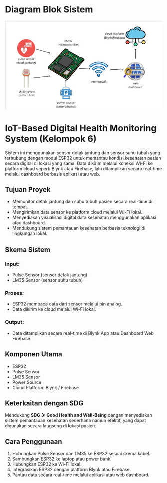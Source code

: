 # Diagram Blok Sistem

![Diagram Blok Sistem](DiagramBlokSistem_Kel6.jpg)
# IoT-Based Digital Health Monitoring System (Kelompok 6)

Sistem ini menggunakan sensor detak jantung dan sensor suhu tubuh yang terhubung dengan modul ESP32 untuk memantau kondisi kesehatan pasien secara digital di lokasi yang sama. Data dikirim melalui koneksi Wi-Fi ke platform cloud seperti Blynk atau Firebase, lalu ditampilkan secara real-time melalui dashboard berbasis aplikasi atau web.

## Tujuan Proyek
- Memonitor detak jantung dan suhu tubuh pasien secara real-time di tempat.
- Mengirimkan data sensor ke platform cloud melalui Wi-Fi lokal.
- Menyediakan visualisasi digital data kesehatan menggunakan aplikasi atau dashboard.
- Mendukung sistem pemantauan kesehatan berbasis teknologi di lingkungan lokal.

## Skema Sistem

### Input:
- Pulse Sensor (sensor detak jantung)
- LM35 Sensor (sensor suhu tubuh)

### Proses:
- ESP32 membaca data dari sensor melalui pin analog.
- Data dikirim ke cloud melalui Wi-Fi lokal.

### Output:
- Data ditampilkan secara real-time di Blynk App atau Dashboard Web Firebase.

## Komponen Utama
- ESP32
- Pulse Sensor
- LM35 Sensor
- Power Source
- Cloud Platform: Blynk / Firebase

## Keterkaitan dengan SDG
Mendukung **SDG 3: Good Health and Well-Being** dengan menyediakan sistem pemantauan kesehatan sederhana namun efektif, yang dapat digunakan secara langsung di lokasi pasien.

## Cara Penggunaan
1. Hubungkan Pulse Sensor dan LM35 ke ESP32 sesuai skema kabel.
2. Sambungkan ESP32 ke laptop atau power bank.
3. Hubungkan ESP32 ke Wi-Fi lokal.
4. Integrasikan ESP32 dengan platform Blynk atau Firebase.
5. Pantau data secara real-time melalui aplikasi atau web dashboard.

